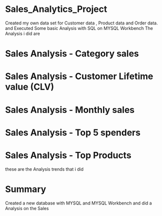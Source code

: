 # Sales_Analytics_Project
Created my own data set for Customer data , Product data and Order data. and Executed Some basic Analysis with SQL on MYSQL Workbench 
The Analysis i did are 
# Sales Analysis - Category sales
# Sales Analysis - Customer Lifetime value (CLV)
# Sales Analysis - Monthly sales
# Sales Analysis - Top 5 spenders
# Sales Analysis - Top Products 
these are the Analysis trends that i did 


# Summary
Created a new database with MYSQL and MYSQL Workbench 
and did a Analysis on the Sales 

